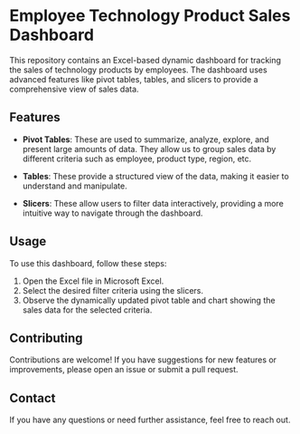 # Employee Technology Product Sales Dashboard

This repository contains an Excel-based dynamic dashboard for tracking the sales of technology products by employees. The dashboard uses advanced features like pivot tables, tables, and slicers to provide a comprehensive view of sales data.

## Features

* **Pivot Tables**: These are used to summarize, analyze, explore, and present large amounts of data. They allow us to group sales data by different criteria such as employee, product type, region, etc.

* **Tables**: These provide a structured view of the data, making it easier to understand and manipulate.

* **Slicers**: These allow users to filter data interactively, providing a more intuitive way to navigate through the dashboard.

## Usage

To use this dashboard, follow these steps:

1. Open the Excel file in Microsoft Excel.
2. Select the desired filter criteria using the slicers.
3. Observe the dynamically updated pivot table and chart showing the sales data for the selected criteria.

## Contributing

Contributions are welcome! If you have suggestions for new features or improvements, please open an issue or submit a pull request.

## Contact

If you have any questions or need further assistance, feel free to reach out.
